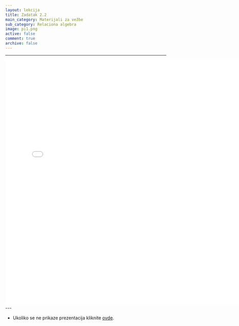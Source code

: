 ```yaml
---
layout: lekcija
title: Zadatak 2.2
main_category: Materijali za vežbe
sub_category: Relaciona algebra
image: pi1.png
active: false
comment: true
archive: false
---
```

---
<embed src="/assets/bp1/bp1_vezbe2_zadatak_2.2_magnovenje.pdf" width="768" height="768">
---

* Ukoliko se ne prikaze prezentacija kliknite [ovde](/assets/bp1/bp1_vezbe2_zadatak_2.2_magnovenje.pdf).
